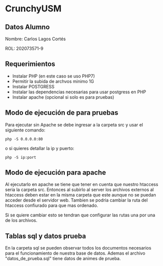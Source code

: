 # CrunchyUSM

## Datos Alumno

Nombre: Carlos Lagos Cortés

ROL: 202073571-9

## Requerimientos

- Instalar PHP (en este caso se uso PHP7)
- Permitir la subida de archvos minimo 1G
- Instalar POSTGRESS
- Instalar las dependencias necesarias para usar postgress en PHP
- Instalar apache (opcional si solo es para pruebas)

## Modo de ejecución de para pruebas

Para ejecutar sin Apache se debe ingresar a la carpeta src y usar el siguiente comando:

```
php -S 0.0.0.0:80
```

o si quieres detallar la ip y puerto:

```
php -S ip:port
```

## Modo de ejecución para apache

Al ejecutarlo en apache se tiene que tener en cuenta que nuestro htaccess seria la carpeta src. Entonces al subirlo al server los archivos externos al htaccess deben estar en la misma carpeta que este aunque no se puedan acceder desde el servidor web. Tambien se podria cambiar la ruta del htaccess confiurado para que mas ordenado.

Si se quiere cambiar esto se tendran que configurar las rutas una por una de los archivos.

## Tablas sql y datos prueba

En la carpeta sql se pueden observar todos los documentos necesarios para el funcionamiento de nuestra base de datos.
Ademas el archivo "datos_de_prueba.sql" tiene datos de animes de prueba.
